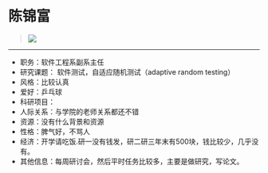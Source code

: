 # 陈锦富
> ![](https://github.com/TutorWikiUJS/TutorWiki/blob/master/imgs/cjf.jpg)
------
- 职务：软件工程系副系主任
- 研究课题： 软件测试，自适应随机测试（adaptive random testing）
- 风格：比较认真
- 爱好：乒乓球
- 科研项目：
- 人际关系：与学院的老师关系都还不错
- 资源：没有什么背景和资源
- 性格：脾气好，不骂人
- 经济：开学请吃饭.研一没有钱发，研二研三年末有500块，钱比较少，几乎没有。
- 其他信息：每周研讨会，然后平时任务比较多，主要是做研究，写论文。
